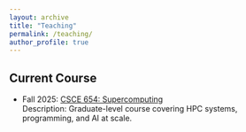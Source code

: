```yaml
---
layout: archive
title: "Teaching"
permalink: /teaching/
author_profile: true
---
```


## Current Course
- Fall 2025: [CSCE 654: Supercomputing](/teaching/CSCE-654-Fall25/)   
  Description: Graduate-level course covering HPC systems, programming, and AI at scale.  
 


